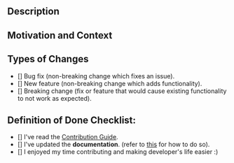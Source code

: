 ## Description

<!--- Describe your changes in detail -->
<!--- If it fixes an open issue, please link to the issue here. -->

## Motivation and Context

<!--- What problem does it solve, or what feature does it add? -->

## Types of Changes

<!--- What types of changes does your code introduce? Put an `x` in all the boxes that apply: -->

- [] Bug fix (non-breaking change which fixes an issue).
- [] New feature (non-breaking change which adds functionality).
- [] Breaking change (fix or feature that would cause existing functionality to not work as expected).

## Definition of Done Checklist:

<!--- Go over all the following points, and put an `x` in all the boxes that apply. -->

- [] I've read the [Contribution Guide](http://laradock.io/contributing).
- [] I've updated the **documentation**. (refer to [this](http://laradock.io/contributing/#update-the-documentation-site) for how to do so).
- [] I enjoyed my time contributing and making developer's life easier :)
